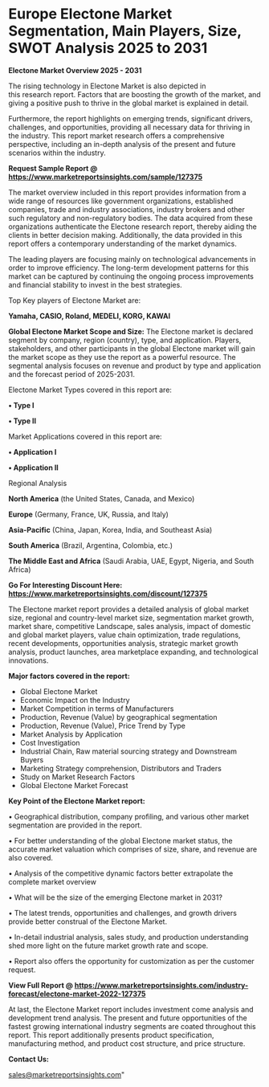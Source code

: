  # Europe Electone Market Segmentation, Main Players, Size, SWOT Analysis 2025 to 2031

<Strong> Electone Market Overview 2025 - 2031</strong>

The rising technology in Electone Market is also depicted in this research report. Factors that are boosting the growth of the market, and giving a positive push to thrive in the global market is explained in detail.

Furthermore, the report highlights on emerging trends, significant drivers, challenges, and opportunities, providing all necessary data for thriving in the industry. This report market research offers a comprehensive perspective, including an in-depth analysis of the present and future scenarios within the industry.

<strong>Request Sample Report @ <a href=https://www.marketreportsinsights.com/sample/127375>https://www.marketreportsinsights.com/sample/127375</a></strong>

The market overview included in this report provides information from a wide range of resources like government organizations, established companies, trade and industry associations, industry brokers and other such regulatory and non-regulatory bodies. The data acquired from these organizations authenticate the Electone research report, thereby aiding the clients in better decision making. Additionally, the data provided in this report offers a contemporary understanding of the market dynamics.

The leading players are focusing mainly on technological advancements in order to improve efficiency. The long-term development patterns for this market can be captured by continuing the ongoing process improvements and financial stability to invest in the best strategies.

Top Key players of Electone Market are:

<strong>Yamaha, CASIO, Roland, MEDELI, KORG, KAWAI</strong>

<strong><b>Global Electone Market Scope and Size:</b></strong>
The Electone market is declared segment by company, region (country), type, and application. Players, stakeholders, and other participants in the global Electone market will gain the market scope as they use the report as a powerful resource. The segmental analysis focuses on revenue and product by type and application and the forecast period of 2025-2031.

Electone Market Types covered in this report are:

<strong>• Type I

• Type II</strong>

Market Applications covered in this report are:

<strong>• Application I

• Application II</strong> 

Regional Analysis

<strong>North America</strong> (the United States, Canada, and Mexico)

<strong>Europe</strong> (Germany, France, UK, Russia, and Italy)

<strong>Asia-Pacific</strong> (China, Japan, Korea, India, and Southeast Asia)

<strong>South America</strong> (Brazil, Argentina, Colombia, etc.)

<strong>The Middle East and Africa</strong> (Saudi Arabia, UAE, Egypt, Nigeria, and South Africa)

<strong>Go For Interesting Discount Here: <a href=https://www.marketreportsinsights.com/discount/127375>https://www.marketreportsinsights.com/discount/127375</a></strong>

The Electone market report provides a detailed analysis of global market size, regional and country-level market size, segmentation market growth, market share, competitive Landscape, sales analysis, impact of domestic and global market players, value chain optimization, trade regulations, recent developments, opportunities analysis, strategic market growth analysis, product launches, area marketplace expanding, and technological innovations.

<strong><b>Major factors covered in the report:</b></strong>
<ul>
  <li>Global Electone Market </li>
  <li>Economic Impact on the Industry</li>
  <li>Market Competition in terms of Manufacturers</li>
  <li>Production, Revenue (Value) by geographical segmentation</li>
  <li>Production, Revenue (Value), Price Trend by Type</li>
  <li>Market Analysis by Application</li>
  <li>Cost Investigation</li>
  <li>Industrial Chain, Raw material sourcing strategy and Downstream Buyers</li>
  <li>Marketing Strategy comprehension, Distributors and Traders</li>
  <li>Study on Market Research Factors</li>
  <li>Global Electone Market Forecast</li>
</ul>

<strong><b>Key Point of the Electone Market report:</b></strong>

• Geographical distribution, company profiling, and various other market segmentation are provided in the report.

• For better understanding of the global Electone market status, the accurate market valuation which comprises of size, share, and revenue are also covered.

• Analysis of the competitive dynamic factors better extrapolate the complete market overview

• What will be the size of the emerging Electone market in 2031?

• The latest trends, opportunities and challenges, and growth drivers provide better construal of the Electone Market.

• In-detail industrial analysis, sales study, and production understanding shed more light on the future market growth rate and scope.

• Report also offers the opportunity for customization as per the customer request.

<strong><b>View Full Report @ <a href=https://www.marketreportsinsights.com/industry-forecast/electone-market-2022-127375>https://www.marketreportsinsights.com/industry-forecast/electone-market-2022-127375</a></b></strong>


At last, the Electone Market report includes investment come analysis and development trend analysis. The present and future opportunities of the fastest growing international industry segments are coated throughout this report. This report additionally presents product specification, manufacturing method, and product cost structure, and price structure.

<strong>Contact Us:</strong>

sales@marketreportsinsights.com"
